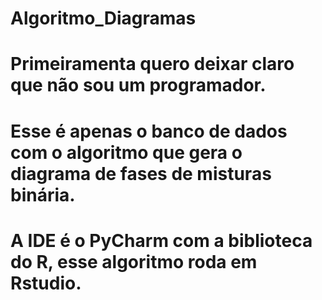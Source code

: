 # Algoritmo_Diagramas
# Primeiramenta quero deixar claro que não sou um programador.
# Esse é apenas o banco de dados com o algoritmo que gera o diagrama de fases de misturas binária.
# A IDE é o PyCharm com a biblioteca do R, esse algoritmo roda em Rstudio.
